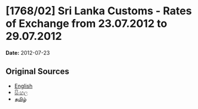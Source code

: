 # [1768/02] Sri Lanka Customs - Rates of Exchange from 23.07.2012 to 29.07.2012

**Date:** 2012-07-23

## Original Sources

- [English](https://documents.gov.lk/view/extra-gazettes/2012/7/1768-02_E.pdf)
- [සිංහල](https://documents.gov.lk/view/extra-gazettes/2012/7/1768-02_S.pdf)
- [தமிழ்](https://documents.gov.lk/view/extra-gazettes/2012/7/1768-02_T.pdf)
